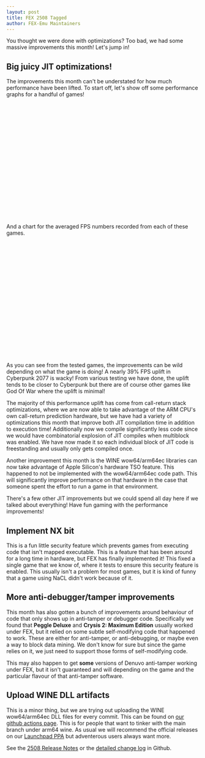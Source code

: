 ```yaml
---
layout: post
title: FEX 2508 Tagged
author: FEX-Emu Maintainers
---
```


You thought we were done with optimizations? Too bad, we had some massive improvements this month! Let's jump in!

## Big juicy JIT optimizations!
The improvements this month can't be understated for how much performance have been lifted. To start off, let's show off some performance graphs for a handful of games!

<div id="container_perc" style="min-width: 250px; height: 300px; margin: 0 auto">
</div>

And a chart for the averaged FPS numbers recorded from each of these games.
<div id="container_average" style="min-width: 250px; height: 300px; margin: 0 auto">
</div>

As you can see from the tested games, the improvements can be wild depending on what the game is doing! A nearly 39% FPS uplift in Cyberpunk 2077 is
wacky! From various testing we have done, the uplift tends to be closer to Cyberpunk but there are of course other games like God Of War where the
uplift is minimal!

The majority of this performance uplift has come from call-return stack optimizations, where we are now able to take advantage of the ARM CPU's own
call-return prediction hardware, but we have had a variety of optimizations this month that improve both JIT compilation time in addition to execution
time! Additionally now we compile significantly less code since we would have combinatorial explosion of JIT compiles when multiblock was enabled. We
have now made it so each individual block of JIT code is freestanding and usually only gets compiled once.

Another improvement this month is the WINE wow64/arm64ec libraries can now take advantage of Apple Silicon's hardware TSO feature. This happened to
not be implemented with the wow64/arm64ec code path. This will significantly improve performance on that hardware in the case that someone spent the
effort to run a game in that environment.

There's a few other JIT improvements but we could spend all day here if we talked about everything! Have fun gaming with the performance improvements!

## Implement NX bit
This is a fun little security feature which prevents games from executing code that isn't mapped executable. This is a feature that has been around
for a long time in hardware, but FEX has finally implemented it! This fixed a single game that we know of, where it tests to ensure this security
feature is enabled. This usually isn't a problem for most games, but it is kind of funny that a game using NaCL didn't work because of it.

## More anti-debugger/tamper improvements
This month has also gotten a bunch of improvements around behaviour of code that only shows up in anti-tamper or debugger code. Specifically we found
that **Peggle Deluxe** and **Crysis 2: Maximum Edition** usually worked under FEX, but it relied on some subtle self-modifying code that happened to
work. These are either for anti-tamper, or anti-debugging, or maybe even a way to block data mining. We don't know for sure but since the game relies
on it, we just need to support those forms of self-modifying code.

This may also happen to get **some** versions of Denuvo anti-tamper working under FEX, but it isn't guaranteed and will depending on the game and the
particular flavour of that anti-tamper software.

## Upload WINE DLL artifacts
This is a minor thing, but we are trying out uploading the WINE wow64/arm64ec DLL files for every commit. This can be found on [our github actions
page](https://github.com/FEX-Emu/FEX/actions/workflows/wine_dll_artifacts.yml). This is for people that want to tinker with the main branch under
arm64 wine. As usual we will recommend the official releases on our [Launchpad PPA](https://launchpad.net/ex-emu/+archive/ubuntu/fex) but adventerous
users always want more.

See the [2508 Release Notes](https://github.com/FEX-Emu/FEX/releases/tag/FEX-2508) or the [detailed change log](https://github.com/FEX-Emu/FEX/compare/FEX-2507...FEX-2508) in Github.

<script src="https://ajax.googleapis.com/ajax/libs/jquery/1.8.2/jquery.min.js">
</script>
<script src="https://code.highcharts.com/highcharts.js">
</script>
<script src="https://code.highcharts.com/modules/exporting.js">
</script>

<script type="text/javascript">
Highcharts.chart('container_perc', {
    chart: {
        type: 'column'
    },
    title: {
        text: 'FEX-2508 improvement over FEX-2507.1'
    },
    xAxis: {
        categories: ['Cyperpunk 2077', 'Stray', 'God of War 2018', 'Doom 2016', 'Grim Fandango Remastered', 'Teardown'],
        crosshair: true,
    },
    yAxis: {
        min: 0,
        title: {
            text: '% FPS improvement'
        }
    },
    tooltip: {
        valueSuffix: ' (%)'
    },
    plotOptions: {
        column: {
            pointPadding: 0.2,
            borderWidth: 0
        }
    },
    series: [
        {
            name: '% FPS improvement',
            data: [38.9, 25.2, 4.6, 30.9, 24.7, 12.6]
        }
    ]
});

Highcharts.chart('container_average', {
    chart: {
        type: 'column'
    },
    title: {
        text: 'FPS averages'
    },
    xAxis: {
        categories: ['Cyperpunk 2077', 'Stray', 'God of War 2018', 'Doom 2016', 'Grim Fandango Remastered', 'Teardown'],
        crosshair: true,
    },
    yAxis: {
        min: 0,
        title: {
            text: 'FPS'
        }
    },
    tooltip: {
        valueSuffix: ' (FPS)'
    },
    plotOptions: {
        column: {
            pointPadding: 0.2,
            borderWidth: 0
        }
    },
    series: [
        {
            name: 'FEX-2507.1',
            data: [50.3, 34.1, 64.4, 150.7, 360, 37.8]
        },
        {
            name: 'FEX-2508',
            data: [69.9, 42.7, 67.4, 197.4, 449, 42.6]
        },
    ]
});
</script>
